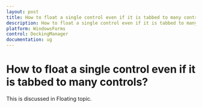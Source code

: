 ```yaml
---
layout: post
title: How to float a single control even if it is tabbed to many controls | WindowsForms | Syncfusion
description: How to float a single control even if it is tabbed to many controls
platform: WindowsForms
control: DockingManager
documentation: ug
---
```




# How to float a single control even if it is tabbed to many controls?

This is discussed in Floating topic.



